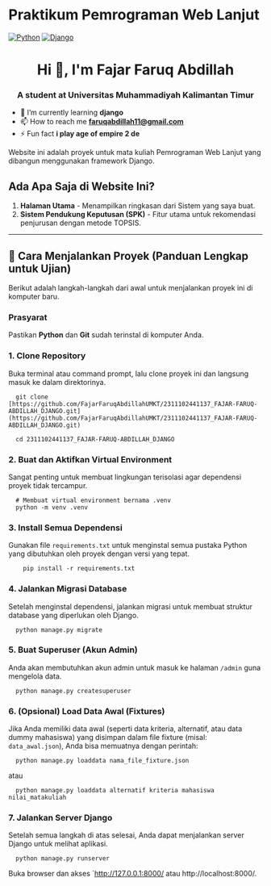 # Praktikum Pemrograman Web Lanjut

[![Python](https://img.shields.io/badge/Python-3776AB?logo=python&logoColor=fff)](#)
[![Django](https://img.shields.io/badge/Django-%23092E20.svg?logo=django&logoColor=white)](#)

<h1 align="center">Hi 👋, I'm Fajar Faruq Abdillah</h1>
<h3 align="center">A student at Universitas Muhammadiyah Kalimantan Timur</h3>

- 🌱 I’m currently learning **django**
- 📫 How to reach me **faruqabdillah11@gmail.com**
- ⚡ Fun fact **i play age of empire 2 de**

Website ini adalah proyek untuk mata kuliah Pemrograman Web Lanjut yang dibangun menggunakan framework Django.

## Ada Apa Saja di Website Ini?

1. **Halaman Utama** - Menampilkan ringkasan dari Sistem yang saya buat.
2. **Sistem Pendukung Keputusan (SPK)** - Fitur utama untuk rekomendasi penjurusan dengan metode TOPSIS.


---

## 🚀 Cara Menjalankan Proyek (Panduan Lengkap untuk Ujian)

Berikut adalah langkah-langkah dari awal untuk menjalankan proyek ini di komputer baru.

### **Prasyarat**

Pastikan **Python** dan **Git** sudah terinstal di komputer Anda.

### **1. Clone Repository**

Buka terminal atau command prompt, lalu clone proyek ini dan langsung masuk ke dalam direktorinya.

```shell
  git clone [https://github.com/FajarFaruqAbdillahUMKT/2311102441137_FAJAR-FARUQ-ABDILLAH_DJANGO.git](https://github.com/FajarFaruqAbdillahUMKT/2311102441137_FAJAR-FARUQ-ABDILLAH_DJANGO.git)
```

```shell
  cd 2311102441137_FAJAR-FARUQ-ABDILLAH_DJANGO
```

### **2. Buat dan Aktifkan Virtual Environment**

Sangat penting untuk membuat lingkungan terisolasi agar dependensi proyek tidak tercampur.

```shell
  # Membuat virtual environment bernama .venv
  python -m venv .venv
````

### **3. Install Semua Dependensi**

Gunakan file `requirements.txt` untuk menginstal semua pustaka Python yang dibutuhkan oleh proyek dengan versi yang
tepat.

```shell
    pip install -r requirements.txt
```

### **4. Jalankan Migrasi Database**

Setelah menginstal dependensi, jalankan migrasi untuk membuat struktur database yang diperlukan oleh Django.

```shell
  python manage.py migrate
```

### **5. Buat Superuser (Akun Admin)**

Anda akan membutuhkan akun admin untuk masuk ke halaman `/admin` guna mengelola data.

```shell
  python manage.py createsuperuser
```

### **6. (Opsional) Load Data Awal (Fixtures)**

Jika Anda memiliki data awal (seperti data kriteria, alternatif, atau data dummy mahasiswa) yang disimpan dalam file
fixture (misal: `data_awal.json`), Anda bisa memuatnya dengan perintah:

```shell
  python manage.py loaddata nama_file_fixture.json
```
atau

```shell
  python manage.py loaddata alternatif kriteria mahasiswa nilai_matakuliah
```

### **7. Jalankan Server Django**

Setelah semua langkah di atas selesai, Anda dapat menjalankan server Django untuk melihat aplikasi.

```shell
  python manage.py runserver
```

Buka browser dan akses `http://127.0.0.1:8000/ atau http://localhost:8000/.


